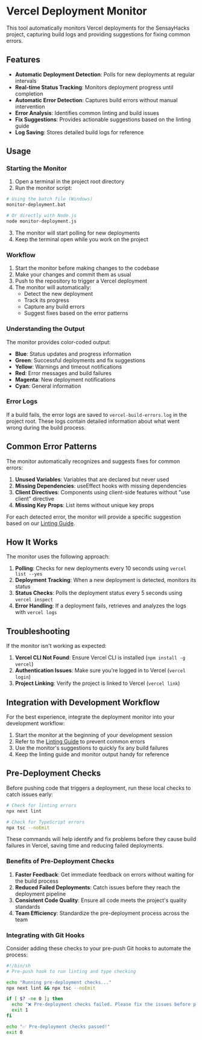 # Vercel Deployment Monitor

This tool automatically monitors Vercel deployments for the SensayHacks project, capturing build logs and providing suggestions for fixing common errors.

## Features

- **Automatic Deployment Detection**: Polls for new deployments at regular intervals
- **Real-time Status Tracking**: Monitors deployment progress until completion
- **Automatic Error Detection**: Captures build errors without manual intervention
- **Error Analysis**: Identifies common linting and build issues
- **Fix Suggestions**: Provides actionable suggestions based on the linting guide
- **Log Saving**: Stores detailed build logs for reference

## Usage

### Starting the Monitor

1. Open a terminal in the project root directory
2. Run the monitor script:

```bash
# Using the batch file (Windows)
monitor-deployment.bat

# Or directly with Node.js
node monitor-deployment.js
```

3. The monitor will start polling for new deployments
4. Keep the terminal open while you work on the project

### Workflow

1. Start the monitor before making changes to the codebase
2. Make your changes and commit them as usual
3. Push to the repository to trigger a Vercel deployment
4. The monitor will automatically:
   - Detect the new deployment
   - Track its progress
   - Capture any build errors
   - Suggest fixes based on the error patterns

### Understanding the Output

The monitor provides color-coded output:

- **Blue**: Status updates and progress information
- **Green**: Successful deployments and fix suggestions
- **Yellow**: Warnings and timeout notifications
- **Red**: Error messages and build failures
- **Magenta**: New deployment notifications
- **Cyan**: General information

### Error Logs

If a build fails, the error logs are saved to `vercel-build-errors.log` in the project root. These logs contain detailed information about what went wrong during the build process.

## Common Error Patterns

The monitor automatically recognizes and suggests fixes for common errors:

1. **Unused Variables**: Variables that are declared but never used
2. **Missing Dependencies**: useEffect hooks with missing dependencies
3. **Client Directives**: Components using client-side features without "use client" directive
4. **Missing Key Props**: List items without unique key props

For each detected error, the monitor will provide a specific suggestion based on our [Linting Guide](./linting-guide.md).

## How It Works

The monitor uses the following approach:

1. **Polling**: Checks for new deployments every 10 seconds using `vercel list --yes`
2. **Deployment Tracking**: When a new deployment is detected, monitors its status
3. **Status Checks**: Polls the deployment status every 5 seconds using `vercel inspect`
4. **Error Handling**: If a deployment fails, retrieves and analyzes the logs with `vercel logs`

## Troubleshooting

If the monitor isn't working as expected:

1. **Vercel CLI Not Found**: Ensure Vercel CLI is installed (`npm install -g vercel`)
2. **Authentication Issues**: Make sure you're logged in to Vercel (`vercel login`)
3. **Project Linking**: Verify the project is linked to Vercel (`vercel link`)

## Integration with Development Workflow

For the best experience, integrate the deployment monitor into your development workflow:

1. Start the monitor at the beginning of your development session
2. Refer to the [Linting Guide](./linting-guide.md) to prevent common errors
3. Use the monitor's suggestions to quickly fix any build failures
4. Keep the linting guide and monitor output handy for reference

## Pre-Deployment Checks

Before pushing code that triggers a deployment, run these local checks to catch issues early:

```bash
# Check for linting errors
npx next lint

# Check for TypeScript errors
npx tsc --noEmit
```

These commands will help identify and fix problems before they cause build failures in Vercel, saving time and reducing failed deployments.

### Benefits of Pre-Deployment Checks

1. **Faster Feedback**: Get immediate feedback on errors without waiting for the build process
2. **Reduced Failed Deployments**: Catch issues before they reach the deployment pipeline
3. **Consistent Code Quality**: Ensure all code meets the project's quality standards
4. **Team Efficiency**: Standardize the pre-deployment process across the team

### Integrating with Git Hooks

Consider adding these checks to your pre-push Git hooks to automate the process:

```bash
#!/bin/sh
# Pre-push hook to run linting and type checking

echo "Running pre-deployment checks..."
npx next lint && npx tsc --noEmit

if [ $? -ne 0 ]; then
  echo "❌ Pre-deployment checks failed. Please fix the issues before pushing."
  exit 1
fi

echo "✅ Pre-deployment checks passed!"
exit 0
```
